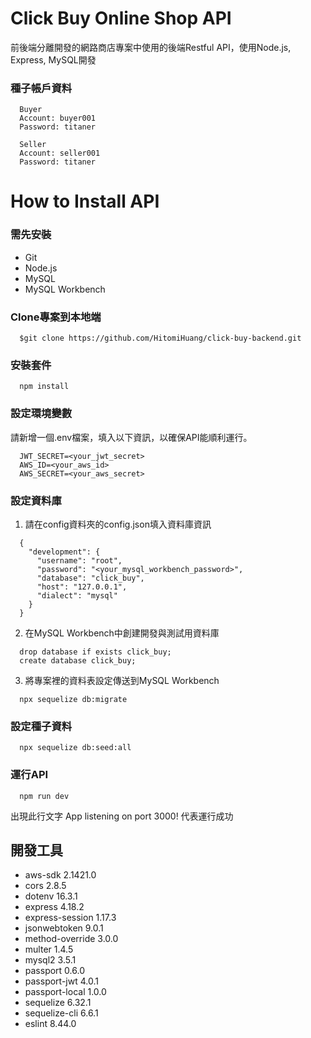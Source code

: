 # Click Buy Online Shop API

前後端分離開發的網路商店專案中使用的後端Restful API，使用Node.js, Express, MySQL開發


### 種子帳戶資料
```
  Buyer
  Account: buyer001
  Password: titaner

  Seller
  Account: seller001
  Password: titaner
```

# How to Install API

### 需先安裝

* Git
* Node.js
* MySQL
* MySQL Workbench

### Clone專案到本地端
```
  $git clone https://github.com/HitomiHuang/click-buy-backend.git
```

### 安裝套件
```
  npm install
```

### 設定環境變數
請新增一個.env檔案，填入以下資訊，以確保API能順利運行。
```
  JWT_SECRET=<your_jwt_secret>
  AWS_ID=<your_aws_id>
  AWS_SECRET=<your_aws_secret>
```

### 設定資料庫
1. 請在config資料夾的config.json填入資料庫資訊
```
  {
    "development": {
      "username": "root",
      "password": "<your_mysql_workbench_password>",
      "database": "click_buy",
      "host": "127.0.0.1",
      "dialect": "mysql"
    }
  }
```

2. 在MySQL Workbench中創建開發與測試用資料庫
```
  drop database if exists click_buy;
  create database click_buy;
```

3. 將專案裡的資料表設定傳送到MySQL Workbench
```
  npx sequelize db:migrate
```

### 設定種子資料
```
  npx sequelize db:seed:all
```
### 運行API
```
  npm run dev
```
出現此行文字 App listening on port 3000! 
代表運行成功

## 開發工具

* aws-sdk 2.1421.0
* cors 2.8.5
* dotenv 16.3.1
* express 4.18.2
* express-session 1.17.3
* jsonwebtoken 9.0.1
* method-override 3.0.0
* multer 1.4.5
* mysql2 3.5.1
* passport 0.6.0
* passport-jwt 4.0.1
* passport-local 1.0.0
* sequelize 6.32.1
* sequelize-cli 6.6.1
* eslint 8.44.0
